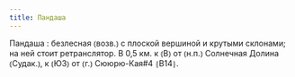 ```yaml
---
title: Пандаша
---
```


Пандаша
: безлесная ⦅возв.⦆ с плоской вершиной и крутыми склонами; на ней стоит ретранслятор. В 0,5 км. к ⦅В⦆ от ⦅н.п.⦆ Солнечная Долина ⦅Судак.⦆, к ⦅ЮЗ⦆ от ⦅г.⦆ Сююрю-Кая#4 ⦃В14⦄.
